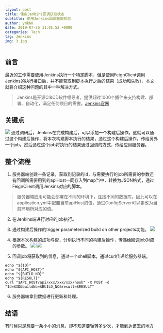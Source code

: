 ```yaml
---
layout: post
title: 使用Jenkins回调获取状态
subtitle: 使用Jenkins回调获取状态
author: ymkNK
date: 2019-07-26 11:01:52 +0800
categories: Tech
tag: Jenkins
img: 3.jpg
---
```

## 前言
最近的工作需要使用Jenkins执行一个特定脚本，但是使用FeignClient调用Jenkins的执行接口后，并不能获取到脚本执行之后的结果（成功和失败），本文就将介绍这种问题的其中一种解决方式。
>Jenkins是开源CI&CD软件领导者，提供超过1000个插件来支持构建、部署、自动化，满足任何项目的需要。[Jenkins官网](https://jenkins.io/zh/)

## 关键点
![](http://lllovol.oss-cn-beijing.aliyuncs.com/assets/img/pics/WX20190726-115622@2x.png)
通过调研后，Jenkins在完成构建后，可以添加一个构建后操作。这就可以通过这个构建后操作，将本次构建脚本执行的结果，通过这个构建后操作，传给另外一个job，然后通过这个job将执行的结果通过回调的方式，传给应用服务器。

## 整个流程
1. 服务器端创建一条记录，获取到记录的id，与需要执行的job所需要的参数还有回调所需要用到的apiHost一同存入到map当中，转换为JSON格式，通过FeignClient调用Jenkins对应的脚本。
>服务器端应用可能会部署在不同的环境下，连接不同的数据库，因此可以在application.yml中配置当前apiHost的值，通过ConfigServer可以更改为当前环境所对应的值。

2. 在Jenkins端进行对应的job执行。
3. 通过构建后操作的trigger parameterized build on other projects功能。
![](http://lllovol.oss-cn-beijing.aliyuncs.com/assets/img/pics/WX20190726-150927@2x.png)
4. 根据本次构建的成功与否，分别执行不同的构建后操作，传递给回调job对应的参数。
![](http://lllovol.oss-cn-beijing.aliyuncs.com/assets/img/pics/WX20190726-145102@2x.png)
![](http://lllovol.oss-cn-beijing.aliyuncs.com/assets/img/pics/WX20190726-145131@2x.png)

5. 回调job将获取到的信息，通过一个shell脚本，通过curl传递给服务器端。
```
echo "${ID}"
echo "${API_HOST}"
echo "${BUILD_NO}"
echo "${RESULT}"
curl "$API_HOST/api/xxx/xxx/xxx/hook" -X POST -d "Id=$ID&buildNo=$BUILD_NO&result=$RESULT" 
```
6. 服务器端拿到数据进行更新和处理。

## 结语
有时候只是想要一条小小的消息，却不知道要辗转多少次，才能到达该去的地方